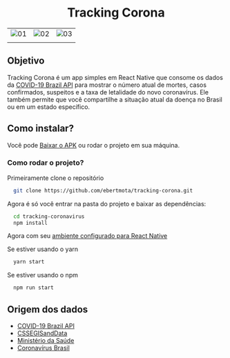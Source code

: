 <h1 align="center">Tracking Corona</h1>
            

|                             |                             |                                 |
| :-------------------------- | :-------------------------: | :-----------------------------: |
| ![01](https://user-images.githubusercontent.com/48302018/80160356-d2bd3480-85a3-11ea-9f89-727d9099fd3d.jpg) | ![02](https://user-images.githubusercontent.com/48302018/80160462-1a43c080-85a4-11ea-867b-fa79212eefb0.jpg) | ![03](https://user-images.githubusercontent.com/48302018/80161025-7f4be600-85a5-11ea-96ab-73571f43de24.jpg) |
|                             |                             |                                 |

<h2>Objetivo</h2>
Tracking Corona é um app simples em React Native que consome os dados da <a href="https://github.com/devarthurribeiro/covid19-brazil-api">COVID-19 Brazil API</a> para mostrar o número atual de mortes, casos confirmados, suspeitos e a taxa de letalidade do novo coronavírus. Ele também permite que você compartilhe a situação atual da doença no Brasil ou em um estado específico.


<h2>Como instalar?</h2>

Você pode [Baixar o APK](https://github.com/ebertmota/tracking-corona/releases) ou rodar o projeto em sua máquina.

<h3>Como rodar o projeto?</h3>
Primeiramente clone o repositório

```sh
  git clone https://github.com/ebertmota/tracking-corona.git
```
Agora é só você entrar na pasta do projeto e baixar as dependências:

```sh
  cd tracking-coronavirus
  npm install
```
Agora com seu [ambiente configurado para React Native](https://react-native.rocketseat.dev/)

Se estiver usando o yarn

```sh
  yarn start
```
Se estiver usando o npm

```sh
  npm run start
```




## Origem dos dados

- [COVID-19 Brazil API](https://github.com/devarthurribeiro/covid19-brazil-api)
- [CSSEGISandData](https://github.com/CSSEGISandData/COVID-19)
- [Ministério da Saúde](http://saude.gov.br)
- [Coronavírus Brasil](https://covid.saude.gov.br/)
